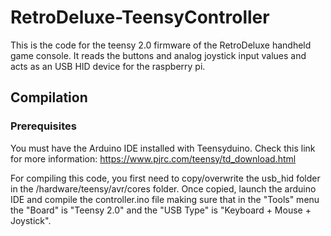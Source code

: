 # RetroDeluxe-TeensyController

This is the code for the teensy 2.0 firmware of the RetroDeluxe handheld game console. It reads the buttons and analog joystick input values and acts as an USB HID device for the raspberry pi.

## Compilation

### Prerequisites 

You must have the Arduino IDE installed with Teensyduino. Check this link for more information: https://www.pjrc.com/teensy/td_download.html

For compiling this code, you first need to copy/overwrite the usb_hid folder in the <Arduino installation path>/hardware/teensy/avr/cores folder.
Once copied, launch the arduino IDE and compile the controller.ino file making sure that in the "Tools" menu the "Board" is "Teensy 2.0" and the "USB Type" is "Keyboard + Mouse + Joystick". 
